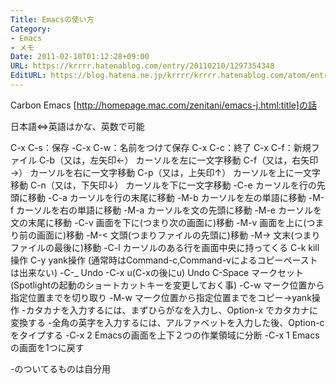 ```yaml
---
Title: Emacsの使い方
Category:
- Emacs
- メモ
Date: 2011-02-10T01:12:28+09:00
URL: https://krrrr.hatenablog.com/entry/20110210/1297354348
EditURL: https://blog.hatena.ne.jp/krrrr/krrrr.hatenablog.com/atom/entry/11696248318756263143
---
```


Carbon Emacs [http://homepage.mac.com/zenitani/emacs-j.html:title]の話

日本語⇔英語はかな、英数で可能

C-x C-s：保存
-C-x C-w：名前をつけて保存
C-x C-c：終了
C-x C-f：新規ファイル
C-b（又は，左矢印←） カーソルを左に一文字移動
C-f（又は，右矢印→） カーソルを右に一文字移動
C-p（又は，上矢印↑） カーソルを上に一文字移動
C-n（又は，下矢印↓） カーソルを下に一文字移動
-C-e カーソルを行の先頭に移動
-C-a カーソルを行の末尾に移動
-M-b カーソルを左の単語に移動
-M-f カーソルを右の単語に移動
-M-a カーソルを文の先頭に移動
-M-e カーソルを文の末尾に移動
-C-v 画面を下に(つまり次の画面に)移動
-M-v 画面を上に(つまり前の画面に)移動
-M-< 文頭(つまりファイルの先頭に)移動
-M-> 文末(つまりファイルの最後に)移動
-C-l カーソルのある行を画面中央に持ってくる
C-k kill操作
C-y yank操作
(通常時はCommand-c,Command-vによるコピーペーストは出来ない)
-C-_ Undo
-C-x u(C-xの後にu) Undo
C-Space マークセット
(Spotlightの起動のショートカットキーを変更しておく事)
-C-w マーク位置から指定位置までを切り取り
-M-w マーク位置から指定位置までをコピー→yank操作
-カタカナを入力するには、まずひらがなを入力し、Option-x でカタカナに変換する
-全角の英字を入力するには、アルファベットを入力した後、Option-c　をタイプする
-C-x 2 Emacsの画面を上下２つの作業領域に分断
-C-x 1 Emacsの画面を1つに戻す

-のついてるものは自分用
